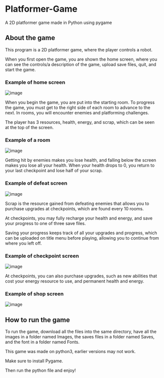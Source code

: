 # Platformer-Game
A 2D platformer game made in Python using pygame

## About the game
This program is a 2D platformer game, where the player controls a robot.

When you first open the game, you are shown the home screen, where you can see the controls/a description of the game, upload save files, quit, and start the game. 

### Example of home screen
![image](https://user-images.githubusercontent.com/59629473/204694090-25c540c0-7fc7-4fe5-8717-e9c28235f59d.png)

When you begin the game, you are put into the starting room. To progress the game, you must get to the right side of each room to advance to the next. In rooms, you will encounter enemies and platforming challenges. 

The player has 3 resources, health, energy, and scrap, which can be seen at the top of the screen.

### Example of a room
![image](https://user-images.githubusercontent.com/59629473/204695317-7bcba788-fa14-4490-ba59-2f58b8d61322.png)

Getting hit by enemies makes you lose health, and falling below the screen makes you lose all your health. When your health drops to 0, you return to your last checkpoint and lose half of your scrap. 

### Example of defeat screen
![image](https://user-images.githubusercontent.com/59629473/204696450-6d5eb874-989c-470d-9628-1c73b913f9e0.png)

Scrap is the resource gained from defeating enemies that allows you to purchase upgrades at checkpoints, which are found every 10 rooms.

At checkpoints, you may fully recharge your health and energy, and save your progress to one of three save files.

Saving your progress keeps track of all your upgrades and progress, which can be uploaded on title menu before playing, allowing you to continue from where you left off.

### Example of checkpoint screen
![image](https://user-images.githubusercontent.com/59629473/204695614-a97c3a62-269b-4af7-828e-f07d9bbffede.png)

At checkpoints, you can also purchase upgrades, such as new abilities that cost your energy resource to use, and permanent health and energy.

### Example of shop screen
![image](https://user-images.githubusercontent.com/59629473/204697292-017b8d59-3bef-4958-8c53-69aa9f91fd46.png)

## How to run the game
To run the game, download all the files into the same directory, have all the images in a folder named Images, the saves files in a folder named Saves, and the font in a folder named Fonts.

This game was made on python3, earlier versions may not work.

Make sure to install Pygame.

Then run the python file and enjoy!
